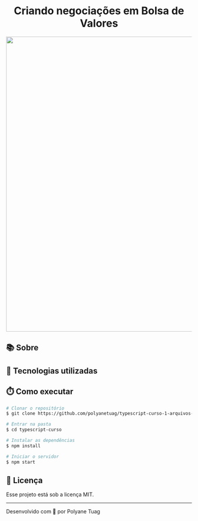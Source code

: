 <div align="center" justify-content="space-between">
  <h1>Criando negociações em Bolsa de Valores</h1>
</div>

<div align="center">
    <img width= '800' src="" /> 
</div>

## 📚 Sobre

## 🚀 Tecnologias utilizadas

## ⏱️ Como executar

```bash
# Clonar o repositório
$ git clone https://github.com/polyanetuag/typescript-curso-1-arquivos-iniciais.git

# Entrar na pasta
$ cd typescript-curso

# Instalar as dependências
$ npm install

# Iniciar o servidor
$ npm start
```

## 📝 Licença

Esse projeto está sob a licença MIT.

---

Desenvolvido com 💜 por Polyane Tuag
